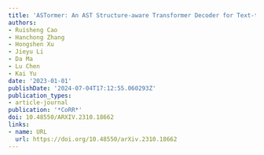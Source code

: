 ```yaml
---
title: 'ASTormer: An AST Structure-aware Transformer Decoder for Text-to-SQL'
authors:
- Ruisheng Cao
- Hanchong Zhang
- Hongshen Xu
- Jieyu Li
- Da Ma
- Lu Chen
- Kai Yu
date: '2023-01-01'
publishDate: '2024-07-04T17:12:55.060293Z'
publication_types:
- article-journal
publication: '*CoRR*'
doi: 10.48550/ARXIV.2310.18662
links:
- name: URL
  url: https://doi.org/10.48550/arXiv.2310.18662
---
```

